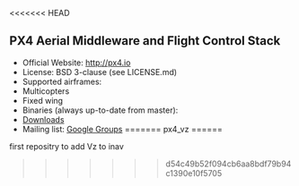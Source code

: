 <<<<<<< HEAD
## PX4 Aerial Middleware and Flight Control Stack ##

*   Official Website: http://px4.io
*   License: BSD 3-clause (see LICENSE.md)
*   Supported airframes:
  * Multicopters
  * Fixed wing
*   Binaries (always up-to-date from master):
  * [Downloads](https://pixhawk.org/downloads)
*   Mailing list: [Google Groups](http://groups.google.com/group/px4users)
=======
px4_vz
======

first repositry to add Vz to inav
>>>>>>> d54c49b52f094cb6aa8bdf79b94c1390e10f5705
